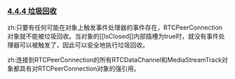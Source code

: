 ### [4.4.4 垃圾回收](http://w3c.github.io/webrtc-pc/#garbage-collection)

zh:只要有任何可能在对象上触发事件处理器的事件存在，RTCPeerConnection对象就不能被垃圾回收。当对象的[[IsClosed]]内部插槽为true时，就没有事件处理器可以被触发了，因此可以安全地执行垃圾回收。

zh:连接到RTCPeerConnection的所有RTCDataChannel和MediaStreamTrack对象都具有对RTCPeerConnection对象的强引用。
